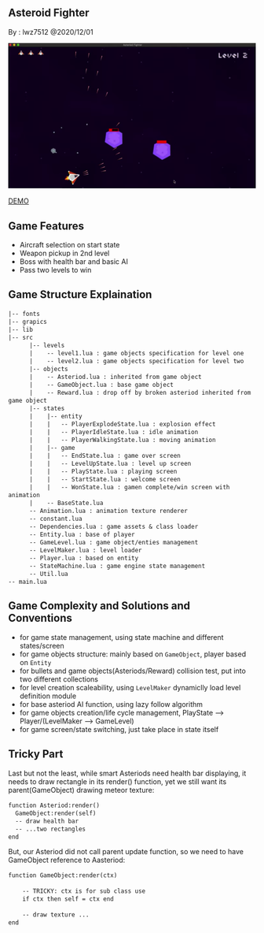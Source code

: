 Asteroid Fighter
-----------------------------

By : lwz7512 @2020/12/01


![screenshot](./asteroid_fighter.png)


[DEMO](https://youtu.be/LSOGQ1c0PoU)


## Game Features

- Aircraft selection on start state
- Weapon pickup in 2nd level
- Boss with health bar and basic AI
- Pass two levels to win


## Game Structure Explaination

```
|-- fonts
|-- grapics
|-- lib
|-- src
      |-- levels
      |    -- level1.lua : game objects specification for level one
      |    -- level2.lua : game objects specification for level two
      |-- objects
      |    -- Asteriod.lua : inherited from game object
      |    -- GameObject.lua : base game object
      |    -- Reward.lua : drop off by broken asteriod inherited from game object
      |-- states
      |    |-- entity
      |    |   -- PlayerExplodeState.lua : explosion effect
      |    |   -- PlayerIdleState.lua : idle animation
      |    |   -- PlayerWalkingState.lua : moving animation
      |    |-- game
      |    |   -- EndState.lua : game over screen
      |    |   -- LevelUpState.lua : level up screen
      |    |   -- PlayState.lua : playing screen
      |    |   -- StartState.lua : welcome screen
      |    |   -- WonState.lua : gamen complete/win screen with animation
      |    -- BaseState.lua
      -- Animation.lua : animation texture renderer
      -- constant.lua
      -- Dependencies.lua : game assets & class loader
      -- Entity.lua : base of player
      -- GameLevel.lua : game object/enties management
      -- LevelMaker.lua : level loader
      -- Player.lua : based on entity
      -- StateMachine.lua : game engine state management
      -- Util.lua
-- main.lua
```

## Game Complexity and Solutions and Conventions

- for game state management, using state machine and different states/screen
- for game objects structure: mainly based on `GameObject`, player based on `Entity`
- for bullets and game objects(Asteriods/Reward) collision test, put into two different collections
- for level creation scaleability, using `LevelMaker` dynamiclly load level definition module
- for base asteriod AI function, using lazy follow algorithm
- for game objects creation/life cycle management, PlayState --> Player/(LevelMaker --> GameLevel)
- for game screen/state switching, just take place in state itself

## Tricky Part

Last but not the least, while smart Asteriods need health bar displaying, it needs to draw rectangle in its render() function, yet we still want its parent(GameObject) drawing meteor texture:

```
function Asteriod:render()
  GameObject:render(self)
  -- draw health bar
  -- ...two rectangles
end
```

But, our Asteriod did not call parent update function, so we need to have GameObject reference to Aasteriod:

```
function GameObject:render(ctx)

    -- TRICKY: ctx is for sub class use
    if ctx then self = ctx end

    -- draw texture ...
end
```